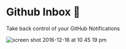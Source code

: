 # Github Inbox 💌

Take back control of your GitHub Notifications

![screen shot 2016-12-16 at 10 45 19 pm](https://cloud.githubusercontent.com/assets/1060/21281668/8d99355c-c3e6-11e6-83d6-d9253784178d.png)
